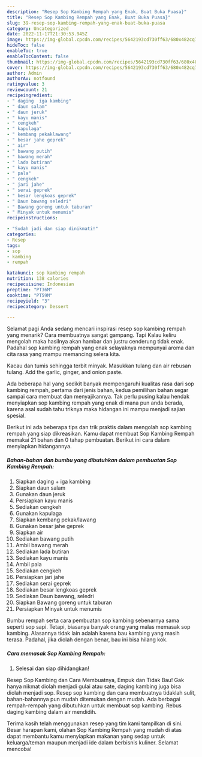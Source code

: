 ```yaml
---
description: "Resep Sop Kambing Rempah yang Enak, Buat Buka Puasa}"
title: "Resep Sop Kambing Rempah yang Enak, Buat Buka Puasa}"
slug: 39-resep-sop-kambing-rempah-yang-enak-buat-buka-puasa
category: Uncategorized
date: 2022-11-17T21:30:53.945Z
image: https://img-global.cpcdn.com/recipes/5642193cd730ff63/680x482cq70/sop-kambing-rempah-foto-resep-utama.jpg
hideToc: false
enableToc: true
enableTocContent: false
thumbnail: https://img-global.cpcdn.com/recipes/5642193cd730ff63/680x482cq70/sop-kambing-rempah-foto-resep-utama.jpg
cover: https://img-global.cpcdn.com/recipes/5642193cd730ff63/680x482cq70/sop-kambing-rempah-foto-resep-utama.jpg
author: Admin
authorAv: notfound
ratingvalue: 3
reviewcount: 21
recipeingredient:
- " daging  iga kambing"
- " daun salam"
- " daun jeruk"
- " kayu manis"
- " cengkeh"
- " kapulaga"
- " kembang pekaklawang"
- " besar jahe geprek"
- " air"
- " bawang putih"
- " bawang merah"
- " lada butiran"
- " kayu manis"
- " pala"
- " cengkeh"
- " jari jahe"
- " serai geprek"
- " besar lengkoas geprek"
- " Daun bawang seledri"
- " Bawang goreng untuk taburan"
- " Minyak untuk menumis"
recipeinstructions:

- "Sudah jadi dan siap dinikmati!"
categories:
- Resep
tags:
- sop
- kambing
- rempah

katakunci: sop kambing rempah 
nutrition: 138 calories
recipecuisine: Indonesian
preptime: "PT36M"
cooktime: "PT59M"
recipeyield: "3"
recipecategory: Dessert

---
```



Selamat pagi Anda sedang mencari inspirasi resep sop kambing rempah yang menarik? Cara membuatnya sangat gampang. Tapi Kalau keliru mengolah maka hasilnya akan hambar dan justru cenderung tidak enak. Padahal sop kambing rempah yang enak selayaknya mempunyai aroma dan cita rasa yang mampu memancing selera kita.


Kacau dan tumis sehingga terbit minyak. Masukkan tulang dan air rebusan tulang. Add the garlic, ginger, and onion paste.

Ada beberapa hal yang sedikit banyak mempengaruhi kualitas rasa dari sop kambing rempah, pertama dari jenis bahan, kedua pemilihan bahan segar sampai cara membuat dan menyajikannya. Tak perlu pusing kalau hendak menyiapkan sop kambing rempah yang enak di mana pun anda berada, karena asal sudah tahu triknya maka hidangan ini mampu menjadi sajian spesial.


Berikut ini ada beberapa tips dan trik praktis dalam mengolah sop kambing rempah yang siap dikreasikan. Kamu dapat membuat Sop Kambing Rempah memakai 21 bahan dan 0 tahap pembuatan. Berikut ini cara dalam menyiapkan hidangannya.

<!--inarticleads1-->

##### Bahan-bahan dan bumbu yang dibutuhkan dalam pembuatan Sop Kambing Rempah:

1. Siapkan  daging + iga kambing
1. Siapkan  daun salam
1. Gunakan  daun jeruk
1. Persiapkan  kayu manis
1. Sediakan  cengkeh
1. Gunakan  kapulaga
1. Siapkan  kembang pekak/lawang
1. Gunakan  besar jahe geprek
1. Siapkan  air
1. Sediakan  bawang putih
1. Ambil  bawang merah
1. Sediakan  lada butiran
1. Sediakan  kayu manis
1. Ambil  pala
1. Sediakan  cengkeh
1. Persiapkan  jari jahe
1. Sediakan  serai geprek
1. Sediakan  besar lengkoas geprek
1. Sediakan  Daun bawang, seledri
1. Siapkan  Bawang goreng untuk taburan
1. Persiapkan  Minyak untuk menumis


Bumbu rempah serta cara pembuatan sop kambing sebenarnya sama seperti sop sapi. Tetapi, biasanya banyak orang yang malas memasak sop kambing. Alasannya tidak lain adalah karena bau kambing yang masih terasa. Padahal, jika diolah dengan benar, bau ini bisa hilang kok. 

<!--inarticleads2-->

##### Cara memasak Sop Kambing Rempah:


1. Selesai dan siap dihidangkan!

Resep Sop Kambing dan Cara Membuatnya, Empuk dan Tidak Bau! Gak hanya nikmat diolah menjadi gulai atau sate, daging kambing juga bisa diolah menjadi sop. Resep sop kambing dan cara membuatnya tidaklah sulit, bahan-bahannya pun mudah ditemukan dengan mudah. Ada berbagai rempah-rempah yang dibutuhkan untuk membuat sop kambing. Rebus daging kambing dalam air mendidih. 

Terima kasih telah menggunakan resep yang tim kami tampilkan di sini. Besar harapan kami, olahan Sop Kambing Rempah yang mudah di atas dapat membantu kamu menyiapkan makanan yang sedap untuk keluarga/teman maupun menjadi ide dalam berbisnis kuliner. Selamat mencoba!
